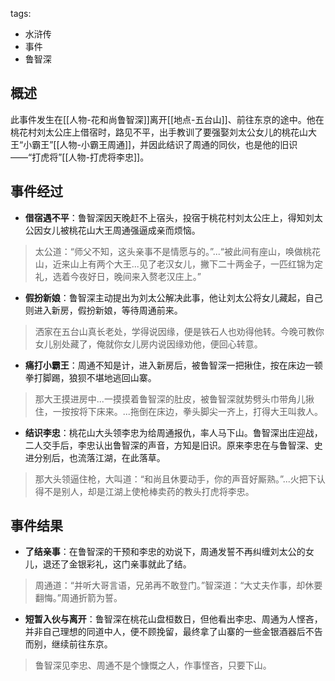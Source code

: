 tags:
  - 水浒传
  - 事件
  - 鲁智深

## 概述
此事件发生在[[人物-花和尚鲁智深]]离开[[地点-五台山]]、前往东京的途中。他在桃花村刘太公庄上借宿时，路见不平，出手教训了要强娶刘太公女儿的桃花山大王“小霸王”[[人物-小霸王周通]]，并因此结识了周通的同伙，也是他的旧识——“打虎将”[[人物-打虎将李忠]]。

## 事件经过
- **借宿遇不平**：鲁智深因天晚赶不上宿头，投宿于桃花村刘太公庄上，得知刘太公因女儿被桃花山大王周通强逼成亲而烦恼。
> 太公道：“师父不知，这头亲事不是情愿与的。”...“被此间有座山，唤做桃花山，近来山上有两个大王...见了老汉女儿，撇下二十两金子，一匹红锦为定礼，选着今夜好日，晚间来入赘老汉庄上。”

- **假扮新娘**：鲁智深主动提出为刘太公解决此事，他让刘太公将女儿藏起，自己则进入新房，假扮新娘，等待周通前来。
> 洒家在五台山真长老处，学得说因缘，便是铁石人也劝得他转。今晚可教你女儿别处藏了，俺就你女儿房内说因缘劝他，便回心转意。

- **痛打小霸王**：周通不知是计，进入新房后，被鲁智深一把揪住，按在床边一顿拳打脚踢，狼狈不堪地逃回山寨。
> 那大王摸进房中...一摸摸着鲁智深的肚皮，被鲁智深就势劈头巾带角儿揪住，一按按将下床来。...拖倒在床边，拳头脚尖一齐上，打得大王叫救人。

- **结识李忠**：桃花山大头领李忠为给周通报仇，率人马下山。鲁智深出庄迎战，二人交手后，李忠认出鲁智深的声音，方知是旧识。原来李忠在与鲁智深、史进分别后，也流落江湖，在此落草。
> 那大头领逼住枪，大叫道：“和尚且休要动手，你的声音好厮熟。”...火把下认得不是别人，却是江湖上使枪棒卖药的教头打虎将李忠。

## 事件结果
- **了结亲事**：在鲁智深的干预和李忠的劝说下，周通发誓不再纠缠刘太公的女儿，退还了金银彩礼，这门亲事就此了结。
> 周通道：“并听大哥言语，兄弟再不敢登门。”智深道：“大丈夫作事，却休要翻悔。”周通折箭为誓。

- **短暂入伙与离开**：鲁智深在桃花山盘桓数日，但他看出李忠、周通为人悭吝，并非自己理想的同道中人，便不顾挽留，最终拿了山寨的一些金银酒器后不告而别，继续前往东京。
> 鲁智深见李忠、周通不是个慷慨之人，作事悭吝，只要下山。
